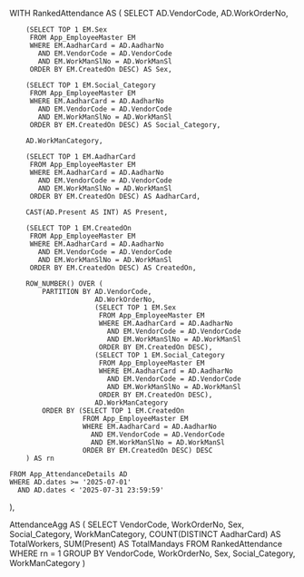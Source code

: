 WITH RankedAttendance AS (
    SELECT
        AD.VendorCode,
        AD.WorkOrderNo,

        (SELECT TOP 1 EM.Sex 
         FROM App_EmployeeMaster EM
         WHERE EM.AadharCard = AD.AadharNo
           AND EM.VendorCode = AD.VendorCode
           AND EM.WorkManSlNo = AD.WorkManSl
         ORDER BY EM.CreatedOn DESC) AS Sex,

        (SELECT TOP 1 EM.Social_Category
         FROM App_EmployeeMaster EM
         WHERE EM.AadharCard = AD.AadharNo
           AND EM.VendorCode = AD.VendorCode
           AND EM.WorkManSlNo = AD.WorkManSl
         ORDER BY EM.CreatedOn DESC) AS Social_Category,

        AD.WorkManCategory,

        (SELECT TOP 1 EM.AadharCard
         FROM App_EmployeeMaster EM
         WHERE EM.AadharCard = AD.AadharNo
           AND EM.VendorCode = AD.VendorCode
           AND EM.WorkManSlNo = AD.WorkManSl
         ORDER BY EM.CreatedOn DESC) AS AadharCard,

        CAST(AD.Present AS INT) AS Present,

        (SELECT TOP 1 EM.CreatedOn
         FROM App_EmployeeMaster EM
         WHERE EM.AadharCard = AD.AadharNo
           AND EM.VendorCode = AD.VendorCode
           AND EM.WorkManSlNo = AD.WorkManSl
         ORDER BY EM.CreatedOn DESC) AS CreatedOn,

        ROW_NUMBER() OVER (
            PARTITION BY AD.VendorCode,
                         AD.WorkOrderNo,
                         (SELECT TOP 1 EM.Sex 
                          FROM App_EmployeeMaster EM
                          WHERE EM.AadharCard = AD.AadharNo
                            AND EM.VendorCode = AD.VendorCode
                            AND EM.WorkManSlNo = AD.WorkManSl
                          ORDER BY EM.CreatedOn DESC),
                         (SELECT TOP 1 EM.Social_Category
                          FROM App_EmployeeMaster EM
                          WHERE EM.AadharCard = AD.AadharNo
                            AND EM.VendorCode = AD.VendorCode
                            AND EM.WorkManSlNo = AD.WorkManSl
                          ORDER BY EM.CreatedOn DESC),
                         AD.WorkManCategory
            ORDER BY (SELECT TOP 1 EM.CreatedOn
                      FROM App_EmployeeMaster EM
                      WHERE EM.AadharCard = AD.AadharNo
                        AND EM.VendorCode = AD.VendorCode
                        AND EM.WorkManSlNo = AD.WorkManSl
                      ORDER BY EM.CreatedOn DESC) DESC
        ) AS rn

    FROM App_AttendanceDetails AD
    WHERE AD.dates >= '2025-07-01' 
      AND AD.dates < '2025-07-31 23:59:59'
),

AttendanceAgg AS (
    SELECT
        VendorCode,
        WorkOrderNo,
        Sex,
        Social_Category,
        WorkManCategory,
        COUNT(DISTINCT AadharCard) AS TotalWorkers,
        SUM(Present) AS TotalMandays
    FROM RankedAttendance
    WHERE rn = 1
    GROUP BY VendorCode, WorkOrderNo, Sex, Social_Category, WorkManCategory
)
